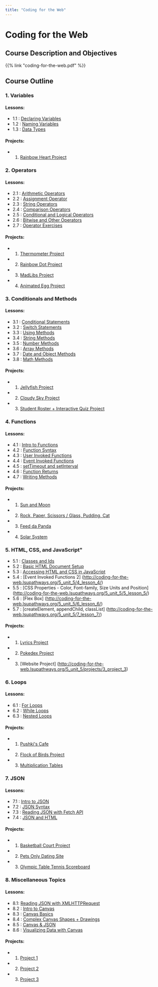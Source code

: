 ```yaml
---
title: "Coding for the Web"
---
```


# Coding for the Web

## Course Description and Objectives

{{% link "coding-for-the-web.pdf" %}}

## Course Outline
### 1. Variables
 
#### Lessons:
 - 1.1 : [Declaring Variables](http://coding-for-the-web.lsupathways.org/1_unit_1/1_lesson_1/)
 - 1.2 : [Naming Variables](http://coding-for-the-web.lsupathways.org/1_unit_1/2_lesson_2/)
 - 1.3 : [Data Types](http://coding-for-the-web.lsupathways.org/1_unit_1/3_lesson_3/)
  
#### Projects:
 - 1. [Rainbow Heart Project](http://coding-for-the-web.lsupathways.org/1_unit_1/projects/)
  

### 2. Operators

#### Lessons:
 -	2.1 : [Arithmetic Operators](http://coding-for-the-web.lsupathways.org/2_unit_2/1_lesson_1/)
 -	2.2 : [Assignment Operator](http://coding-for-the-web.lsupathways.org/2_unit_2/2_lesson_2/)
 -	2.3 : [String Operators](http://coding-for-the-web.lsupathways.org/2_unit_2/3_lesson_3/)
 -	2.4 : [Comparison Operators](http://coding-for-the-web.lsupathways.org/2_unit_2/4_lesson_4/)
 -	2.5 : [Conditional and Logical Operators](http://coding-for-the-web.lsupathways.org/2_unit_2/5_lesson_5/)
 -	2.6 : [Bitwise and Other Operators](http://coding-for-the-web.lsupathways.org/2_unit_2/6_lesson_6/)
 -	2.7 : [Operator Exercises](http://coding-for-the-web.lsupathways.org/2_unit_2/7_lesson_7/)
 
#### Projects:
 - 1. [Thermometer Project](http://coding-for-the-web.lsupathways.org/2_unit_2/project_1/)
 - 2. [Rainbow Dot Project](http://coding-for-the-web.lsupathways.org/2_unit_2/project_2/)
 - 3. [MadLibs Project](http://coding-for-the-web.lsupathways.org/2_unit_2/project_3/)
 - 4. [Animated Egg Project](http://coding-for-the-web.lsupathways.org/2_unit_2/project_4/)

  

### 3. Conditionals and Methods

 
#### Lessons:
 -  3.1 : [Conditional Statements](http://coding-for-the-web.lsupathways.org/3_unit_3/1_lesson_1/)
 -  3.2 : [Switch Statements](http://coding-for-the-web.lsupathways.org/3_unit_3/2_lesson_2/)
 -	3.3 : [Using Methods](http://coding-for-the-web.lsupathways.org/3_unit_3/3_lesson_3/)
 -	3.4 : [String Methods](http://coding-for-the-web.lsupathways.org/3_unit_3/4_lesson_4/)
 -	3.5 : [Number Methods](http://coding-for-the-web.lsupathways.org/3_unit_3/5_lesson_5/)
 -	3.6 : [Array Methods](http://coding-for-the-web.lsupathways.org/3_unit_3/6_lesson_6/)
 -	3.7 : [Date and Object Methods](http://coding-for-the-web.lsupathways.org/3_unit_3/7_lesson_7/)
 -	3.8 : [Math Methods](http://coding-for-the-web.lsupathways.org/3_unit_3/8_lesson_8/)
 
#### Projects:
 - 1. [Jellyfish Project](http://coding-for-the-web.lsupathways.org/3_unit_3/project_1/)
 - 2. [Cloudy Sky Project](http://coding-for-the-web.lsupathways.org/3_unit_3/project_2/)
 - 3. [Student Roster + Interactive Quiz Project](http://coding-for-the-web.lsupathways.org/3_unit_3/project_3/)
 
 

### 4. Functions

#### Lessons:
 - 4.1 : [Intro to Functions](http://coding-for-the-web.lsupathways.org/4_unit_4/1_lesson_1/)
 - 4.2 : [Function Syntax](http://coding-for-the-web.lsupathways.org/4_unit_4/2_lesson_2/)
 - 4.3 : [User Invoked Functions](http://coding-for-the-web.lsupathways.org/4_unit_4/3_lesson_3/)
 - 4.4 : [Event Invoked Functions](http://coding-for-the-web.lsupathways.org/4_unit_4/4_lesson_4/)
 - 4.5 : [setTimeout and setInterval](http://coding-for-the-web.lsupathways.org/4_unit_4/5_lesson_5/)
 - 4.6 : [Function Returns](http://coding-for-the-web.lsupathways.org/4_unit_4/6_lesson_6/)
 - 4.7 : [Writing Methods](http://coding-for-the-web.lsupathways.org/4_unit_4/7_lesson_7/)

#### Projects:
 - 1. [Sun and Moon](http://coding-for-the-web.lsupathways.org/4_unit_4/project_1/)
 - 2. [Rock, Paper, Scissors / Glass, Pudding, Cat](http://coding-for-the-web.lsupathways.org/4_unit_4/project_2/)
 - 3. [Feed da Panda](http://coding-for-the-web.lsupathways.org/4_unit_4/project_3/)
 - 4. [Solar System](http://coding-for-the-web.lsupathways.org/4_unit_4/project_4/)
 
 
### 5. HTML, CSS, and JavaScript"

 - 5.1 : [Classes and Ids](http://coding-for-the-web.lsupathways.org/5_unit_5/1_lesson_1/)
 - 5.2 : [Basic HTML Document Setup](http://coding-for-the-web.lsupathways.org/5_unit_5/2_lesson_2/)
 - 5.3 : [Accessing HTML and CSS in JavaScript](http://coding-for-the-web.lsupathways.org/5_unit_5/3_lesson_3/)
 - 5.4 : [Event Invoked Functions 2] (http://coding-for-the-web.lsupathways.org/5_unit_5/4_lesson_4/)
 - 5.5 : [CSS Properties - Color, Font-family, Size Units and Position] (http://coding-for-the-web.lsupathways.org/5_unit_5/5_lesson_5/)
 - 5.6 : [Flex Box] (http://coding-for-the-web.lsupathways.org/5_unit_5/6_lesson_6/)
 - 5.7 : [createElement, appendChild, classList] (http://coding-for-the-web.lsupathways.org/5_unit_5/7_lesson_7/)

  
#### Projects:
 - 1. [Lyrics Project](http://coding-for-the-web.lsupathways.org/1_unit_5/projects/1_project_1)
 - 2. [Pokedex Project](http://coding-for-the-web.lsupathways.org/5_unit_5/projects/2_project_2)
 - 3. [Website Project] (http://coding-for-the-web.lsupathways.org/5_unit_5/projects/3_project_3)


### 6. Loops
 

#### Lessons:
- 6.1 : [For Loops](http://coding-for-the-web.lsupathways.org/6_unit_6/1_lesson_1/)
- 6.2 : [While Loops](http://coding-for-the-web.lsupathways.org/6_unit_6/2_lesson_2/)
- 6.3 : [Nested Loops](http://coding-for-the-web.lsupathways.org/6_unit_6/3_lesson_3/)

#### Projects: 
 - 1. [Pushki's Cafe](http://coding-for-the-web.lsupathways.org/6_unit_6/project_1/)
 - 2. [Flock of Birds Project](http://coding-for-the-web.lsupathways.org/6_unit_6/project_2/)
 - 3. [Multiplication Tables](http://coding-for-the-web.lsupathways.org/6_unit_6/project_3/)
 

### 7. JSON
  
#### Lessons:
 - 7.1 : [Intro to JSON](http://coding-for-the-web.lsupathways.org/7_unit_7/1_lesson_1/)
 - 7.2 : [JSON Syntax](http://coding-for-the-web.lsupathways.org/7_unit_7/2_lesson_2/)
 - 7.3 : [Reading JSON with Fetch API](http://coding-for-the-web.lsupathways.org/7_unit_7/3_lesson_3/)
 - 7.4 : [JSON and HTML](http://coding-for-the-web.lsupathways.org/6_unit_6/4_lesson_4)
 
#### Projects: 
 - 1. [Basketball Court Project](https://coding-for-the-web.lsupathways.org/7_unit_7/project_1/)
 - 2. [Pets Only Dating Site](https://coding-for-the-web.lsupathways.org/7_unit_7/project_2/)
 - 3. [Olympic Table Tennis Scoreboard](https://coding-for-the-web.lsupathways.org/7_unit_7/project_3/)
 
### 8. Miscellaneous Topics 
#### Lessons:

 - 8.1: [Reading JSON with XMLHTTPRequest](http://coding-for-the-web.lsupathways.org/8_unit_8/1_lesson_1/)
 - 8.2 : [Intro to Canvas](http://coding-for-the-web.lsupathways.org/8_unit_8/2_lesson_2/)
 - 8.3 : [Canvas Basics](http://coding-for-the-web.lsupathways.org/8_unit_8/3_lesson_3/)
 - 8.4 : [Complex Canvas Shapes + Drawings](http://coding-for-the-web.lsupathways.org/8_unit_8/4_lesson_4/)
 - 8.5 : [Canvas & JSON](#)
 - 8.6 : [Visualizing Data with Canvas](#)
 
#### Projects: 
 - 1. [Project 1](#)
 - 2. [Project 2](#)
 - 3. [Project 3](#)
